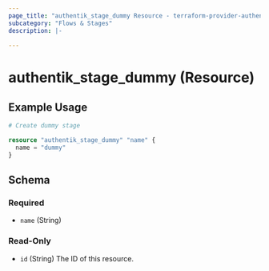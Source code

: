 ```yaml
---
page_title: "authentik_stage_dummy Resource - terraform-provider-authentik"
subcategory: "Flows & Stages"
description: |-
  
---
```


# authentik_stage_dummy (Resource)




## Example Usage

```terraform
# Create dummy stage

resource "authentik_stage_dummy" "name" {
  name = "dummy"
}
```

<!-- schema generated by tfplugindocs -->
## Schema

### Required

- `name` (String)

### Read-Only

- `id` (String) The ID of this resource.
